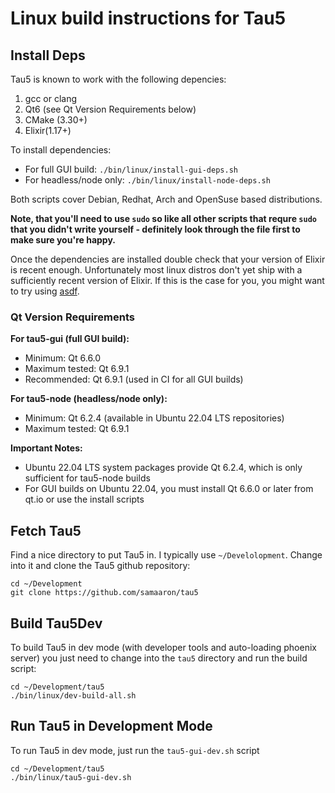 # Linux build instructions for Tau5

## Install Deps

Tau5 is known to work with the following depencies:

1. gcc or clang
2. Qt6 (see Qt Version Requirements below)
3. CMake (3.30+)
4. Elixir(1.17+)

To install dependencies:
- For full GUI build: `./bin/linux/install-gui-deps.sh`
- For headless/node only: `./bin/linux/install-node-deps.sh`

Both scripts cover Debian, Redhat, Arch and OpenSuse based distributions.

**Note, that you'll need to use `sudo` so like all other scripts that requre `sudo` that you didn't write yourself - definitely look through the file first to make sure you're happy.**

Once the dependencies are installed double check that your version of Elixir is recent enough. Unfortunately most linux distros don't yet ship with a sufficiently recent version of Elixir. If this is the case for you, you might want to try using [asdf](https://github.com/asdf-vm/asdf).

### Qt Version Requirements

**For tau5-gui (full GUI build):**
- Minimum: Qt 6.6.0
- Maximum tested: Qt 6.9.1
- Recommended: Qt 6.9.1 (used in CI for all GUI builds)

**For tau5-node (headless/node only):**
- Minimum: Qt 6.2.4 (available in Ubuntu 22.04 LTS repositories)
- Maximum tested: Qt 6.9.1

**Important Notes:**
- Ubuntu 22.04 LTS system packages provide Qt 6.2.4, which is only sufficient for tau5-node builds
- For GUI builds on Ubuntu 22.04, you must install Qt 6.6.0 or later from qt.io or use the install scripts





## Fetch Tau5

Find a nice directory to put Tau5 in. I typically use `~/Develolopment`. Change into it and clone the Tau5 github repository:

```
cd ~/Development
git clone https://github.com/samaaron/tau5
```

## Build Tau5Dev

To build Tau5 in dev mode (with developer tools and auto-loading phoenix server) you just need to change into the `tau5` directory and run the build script:

```
cd ~/Development/tau5
./bin/linux/dev-build-all.sh
```

## Run Tau5 in Development Mode

To run Tau5 in dev mode, just run the `tau5-gui-dev.sh` script

```
cd ~/Development/tau5
./bin/linux/tau5-gui-dev.sh
```





